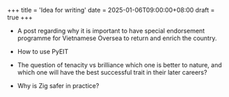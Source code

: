 +++
title = 'Idea for writing'
date = 2025-01-06T09:00:00+08:00
draft = true
+++

- A post regarding why it is important to have special endorsement programme for Vietnamese Oversea to return and enrich the country.

- How to use PyEIT

- The question of tenacity vs brilliance which one is better to nature, and which one will have the best successful trait in their later careers?

- Why is Zig safer in practice?
